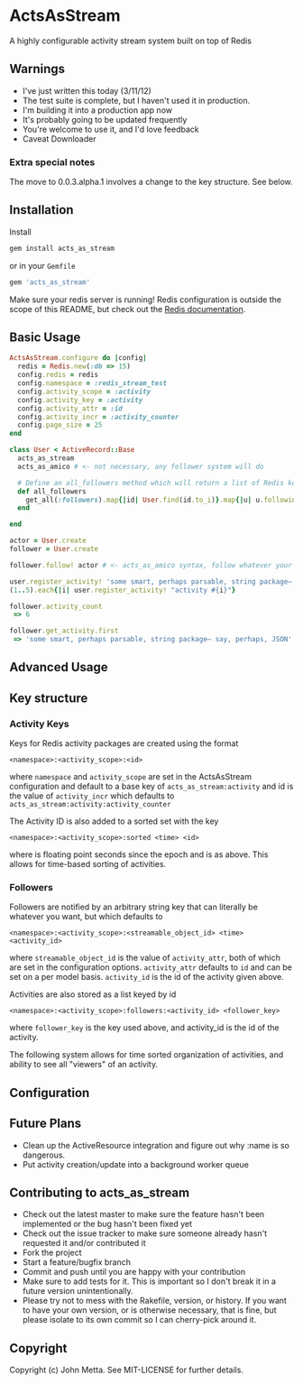 # ActsAsStream
A highly configurable activity stream system built on top of Redis

## Warnings

 * I've just written this today (3/11/12)
 * The test suite is complete, but I haven't used it in production.
 * I'm building it into a production app now
 * It's probably going to be updated frequently
 * You're welcome to use it, and I'd love feedback
 * Caveat Downloader

### Extra special notes
The move to 0.0.3.alpha.1 involves a change to the key structure. See below.

## Installation

Install

```ruby
gem install acts_as_stream
```

or in your ```Gemfile```

```ruby
gem 'acts_as_stream'
```

Make sure your redis server is running! Redis configuration is outside the scope of this README, but
check out the [Redis documentation](http://redis.io/documentation).

## Basic Usage
```ruby
ActsAsStream.configure do |config|
  redis = Redis.new(:db => 15)
  config.redis = redis
  config.namespace = :redis_stream_test
  config.activity_scope = :activity
  config.activity_key = :activity
  config.activity_attr = :id
  config.activity_incr = :activity_counter
  config.page_size = 25
end

class User < ActiveRecord::Base
  acts_as_stream
  acts_as_amico # <- not necessary, any follower system will do

  # Define an all_followers method which will return a list of Redis keys, one per follower
  def all_followers
    get_all(:followers).map{|id| User.find(id.to_i)}.map{|u| u.following_key}
  end

end

actor = User.create
follower = User.create

follower.follow! actor # <- acts_as_amico syntax, follow whatever your follow system is

user.register_activity! 'some smart, perhaps parsable, string package– say, perhaps, JSON'
(1..5).each{|i| user.register_activity! "activity #{i}"}

follower.activity_count
 => 6

follower.get_activity.first
 => 'some smart, perhaps parsable, string package– say, perhaps, JSON'
```

## Advanced Usage

## Key structure

### Activity Keys
Keys for Redis activity packages are created using the format

```
<namespace>:<activity_scope>:<id>
```

where ```namespace``` and ```activity_scope``` are set in the ActsAsStream configuration and default to
a base key of ```acts_as_stream:activity``` and id is the value of ```activity_incr``` which defaults to
```acts_as_stream:activity:activity_counter```

The Activity ID is also added to a sorted set with the key

```
<namespace>:<activity_scope>:sorted <time> <id>
```

where <time> is floating point seconds since the epoch and <id> is as above. This allows for time-based
sorting of activities.

### Followers

Followers are notified by an arbitrary string key that can literally be whatever you want, but which defaults
to

```
<namespace>:<activity_scope>:<streamable_object_id> <time> <activity_id>
```

where ```streamable_object_id``` is the value of ```activity_attr```, both of which are set in the configuration options.
```activity_attr``` defaults to ```id``` and can be set on a per model basis. ```activity_id``` is the id of the activity
given above.

Activities are also stored as a list keyed by id

```
<namespace>:<activity_scope>:followers:<activity_id> <follower_key>
```

where ```follower_key``` is the key used above, and activity_id is the id of the activity.

The following system allows for time sorted organization of activities, and ability to see all "viewers" of an activity.

## Configuration

## Future Plans

 * Clean up the ActiveResource integration and figure out why :name is so dangerous.
 * Put activity creation/update into a background worker queue

## Contributing to acts_as_stream

* Check out the latest master to make sure the feature hasn't been implemented or the bug hasn't been fixed yet
* Check out the issue tracker to make sure someone already hasn't requested it and/or contributed it
* Fork the project
* Start a feature/bugfix branch
* Commit and push until you are happy with your contribution
* Make sure to add tests for it. This is important so I don't break it in a future version unintentionally.
* Please try not to mess with the Rakefile, version, or history. If you want to have your own version, or is otherwise necessary, that is fine, but please isolate to its own commit so I can cherry-pick around it.

## Copyright

Copyright (c) John Metta. See MIT-LICENSE for further details.

